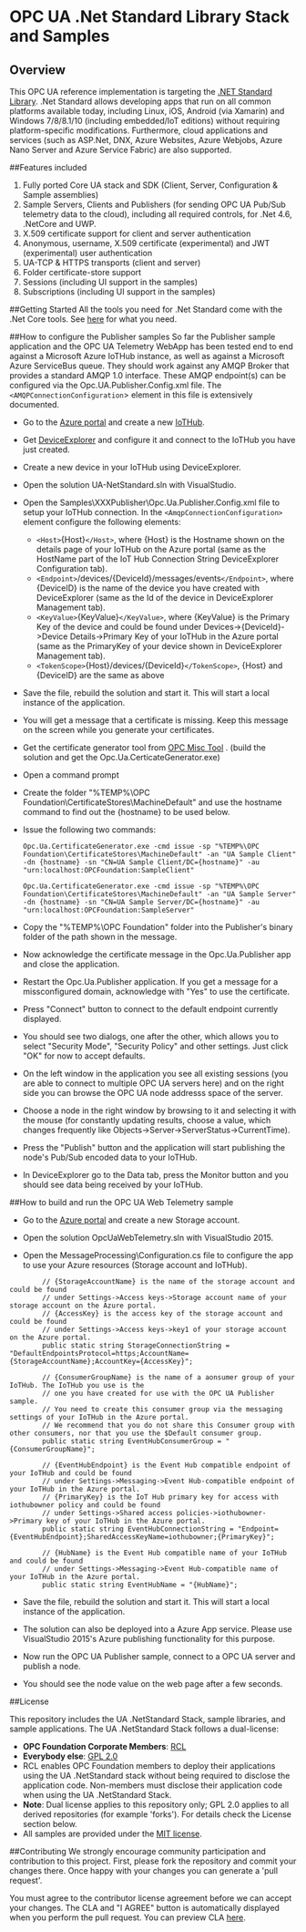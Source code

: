 # OPC UA .Net Standard Library Stack and Samples

## Overview
This OPC UA reference implementation is targeting the [.NET Standard Library](https://docs.microsoft.com/en-us/dotnet/articles/standard/library). .Net Standard allows developing apps that run on all common platforms available today, including Linux, iOS, Android (via Xamarin) and Windows 7/8/8.1/10 (including embedded/IoT editions) without requiring platform-specific modifications. Furthermore, cloud applications and services (such as ASP.Net, DNX, Azure Websites, Azure Webjobs, Azure Nano Server and Azure Service Fabric) are also supported.

##Features included
1. Fully ported Core UA stack and SDK (Client, Server, Configuration & Sample assemblies)
2. Sample Servers, Clients and Publishers (for sending OPC UA Pub/Sub telemetry data to the cloud), including all required controls, for .Net 4.6, .NetCore and UWP.
3. X.509 certificate support for client and server authentication
4. Anonymous, username, X.509 certificate (experimental) and JWT (experimental) user authentication
5. UA-TCP & HTTPS transports (client and server)
6. Folder certificate-store support
7. Sessions (including UI support in the samples)
8. Subscriptions (including UI support in the samples)

##Getting Started
All the tools you need for .Net Standard come with the .Net Core tools. See [here](https://docs.microsoft.com/en-us/dotnet/articles/core/getting-started) for what you need.

##How to configure the Publisher samples
So far the Publisher sample application and the OPC UA Telemetry WebApp has been tested end to end against a Microsoft Azure IoTHub instance, as well as against a Microsoft Azure ServiceBus queue.
They should work against any AMQP Broker that provides a standard AMQP 1.0 interface. These AMQP endpoint(s) can be configured via the Opc.UA.Publisher.Config.xml file. The `<AMQPConnectionConfiguration`> element in this file is extensively documented.

* Go to the [Azure portal](https://portal.azure.com/) and create a new [IoTHub](https://azure.microsoft.com/en-us/documentation/articles/iot-hub-csharp-csharp-getstarted/).

* Get [DeviceExplorer](https://github.com/Azure/azure-iot-sdks/blob/master/tools/DeviceExplorer/doc/how_to_use_device_explorer.md) and configure it and connect to the IoTHub you have just created.

* Create a new device in your IoTHub using DeviceExplorer.
 
* Open the solution UA-NetStandard.sln with VisualStudio.

* Open the Samples\XXXPublisher\Opc.Ua.Publisher.Config.xml file to setup your IoTHub connection. In the `<AmqpConnectionConfiguration>` element configure the following elements:
   * `<Host>`{Host}`</Host>`, where {Host} is the Hostname shown on the details page of your IoTHub on the Azure portal (same as the HostName part of the IoT Hub Connection String DeviceExplorer Configuration tab).
   * `<Endpoint>`/devices/{DeviceId}/messages/events`</Endpoint>`, where {DeviceID} is the name of the device you have created with DeviceExplorer (same as the Id of the device in DeviceExplorer Management tab).
   * `<KeyValue>`{KeyValue}`</KeyValue>`, where {KeyValue} is the Primary Key of the device and could be found under Devices->{DeviceId}->Device Details->Primary Key of your IoTHub in the Azure portal (same as the PrimaryKey of your device shown in DeviceExplorer Management tab).
   * `<TokenScope>`{Host}/devices/{DeviceId}`</TokenScope>`, {Host} and {DeviceID} are the same as above

* Save the file, rebuild the solution and start it. This will start a local instance of the application.	

* You will get a message that a certificate is missing. Keep this message on the screen while you generate your certificates.

* Get the certificate generator tool from [OPC Misc Tool](https://github.com/OPCFoundation/Misc-Tools.git) . (build the solution and get the Opc.Ua.CerticateGenerator.exe)
    
* Open a command prompt

* Create the folder "%TEMP%\OPC Foundation\CertificateStores\MachineDefault" and use the hostname command to find out the {hostname} to be used below.

* Issue the following two commands:
   ```
   Opc.Ua.CertificateGenerator.exe -cmd issue -sp "%TEMP%\OPC Foundation\CertificateStores\MachineDefault" -an "UA Sample Client" -dn {hostname} -sn "CN=UA Sample Client/DC={hostname}" -au "urn:localhost:OPCFoundation:SampleClient"

   Opc.Ua.CertificateGenerator.exe -cmd issue -sp "%TEMP%\OPC Foundation\CertificateStores\MachineDefault" -an "UA Sample Server" -dn {hostname} -sn "CN=UA Sample Server/DC={hostname}" -au "urn:localhost:OPCFoundation:SampleServer"
   ```
* Copy the "%TEMP%\OPC Foundation" folder into the Publisher's binary folder of the path shown in the message.

* Now acknowledge the certificate message in the Opc.Ua.Publisher app and close the application. 

* Restart the Opc.Ua.Publisher application. If you get a message for a missconfigured domain, acknowledge with "Yes" to use the certificate.
        
* Press "Connect" button to connect to the default endpoint currently displayed. 

* You should see two dialogs, one after the other, which allows you to select "Security Mode", "Security Policy" and other settings. Just click "OK" for now to accept defaults.

* On the left window in the application you see all existing sessions (you are able to connect to multiple OPC UA servers here) and on the right side you can browse the OPC UA node addresss space of the server.

* Choose a node in the right window by browsing to it and selecting it with the mouse (for constantly updating results, choose a value, which changes frequently like Objects->Server->ServerStatus->CurrentTime).
         
* Press the "Publish" button and the application will start publishing the node's Pub/Sub encoded data to your IoTHub.

* In DeviceExplorer go to the Data tab, press the Monitor button and you should see data being received by your IoTHub.

##How to build and run the OPC UA Web Telemetry sample

* Go to the [Azure portal](https://portal.azure.com/) and create a new Storage account.

* Open the solution OpcUaWebTelemetry.sln with VisualStudio 2015.

* Open the MessageProcessing\Configuration.cs file to configure the app to use your Azure resources (Storage account and IoTHub).
```
        // {StorageAccountName} is the name of the storage account and could be found 
        // under Settings->Access keys->Storage account name of your storage account on the Azure portal.
        // {AccessKey} is the access key of the storage account and could be found 
        // under Settings->Access keys->key1 of your storage account on the Azure portal.
        public static string StorageConnectionString = "DefaultEndpointsProtocol=https;AccountName={StorageAccountName};AccountKey={AccessKey}";

        // {ConsumerGroupName} is the name of a aonsumer group of your IoTHub. The IoTHub you use is the
        // one you have created for use with the OPC UA Publisher sample.
        // You need to create this consumer group via the messaging settings of your IoTHub in the Azure portal. 
        // We recommend that you do not share this Consumer group with other consumers, nor that you use the $Default consumer group. 
        public static string EventHubConsumerGroup = "{ConsumerGroupName}";

        // {EventHubEndpoint} is the Event Hub compatible endpoint of your IoTHub and could be found 
        // under Settings->Messaging->Event Hub-compatible endpoint of your IoTHub in the Azure portal.
        // {PrimaryKey} is the IoT Hub primary key for access with iothubowner policy and could be found
        // under Settings->Shared access policies->iothubowner->Primary key of your IoTHub in the Azure portal.  
        public static string EventHubConnectionString = "Endpoint={EventHubEndpoint};SharedAccessKeyName=iothubowner;{PrimaryKey}";

        // {HubName} is the Event Hub compatible name of your IoTHub and could be found 
        // under Settings->Messaging->Event Hub-compatible name of your IoTHub in the Azure portal.
        public static string EventHubName = "{HubName}";
```
* Save the file, rebuild the solution and start it. This will start a local instance of the application.

* The solution can also be deployed into a Azure App service. Please use VisualStudio 2015's Azure publishing functionality for this purpose.

* Now run the OPC UA Publisher sample, connect to a OPC UA server and publish a node.

* You should see the node value on the web page after a few seconds.

##License

This repository includes the UA .NetStandard Stack, sample libraries, and sample applications. The UA .NetStandard Stack follows a dual-license:

 * **OPC Foundation Corporate Members**: [RCL](https://opcfoundation.org/license/rcl.html)
 * **Everybody else**: [GPL 2.0](https://opcfoundation.org/license/gpl.html)
 * RCL enables OPC Foundation members to deploy their applications using the UA .NetStandard stack without being required to disclose the application code. Non-members must disclose their application code when using the UA .NetStandard Stack.
 * **Note**: Dual license applies to this repository only; GPL 2.0 applies to all derived repositories (for example 'forks'). For details check the License section below.
 * All samples are provided under the [MIT license](https://opcfoundation.org/license/mit.html).

##Contributing
We strongly encourage community participation and contribution to this project. First, please fork the repository and commit your changes there. Once happy with your changes you can generate a 'pull request'.

You must agree to the contributor license agreement before we can accept your changes. The CLA and "I AGREE" button is automatically displayed when you perform the pull request. You can preview CLA [here](https://opcfoundation.org/license/cla/ContributorLicenseAgreementv1.0.pdf).
